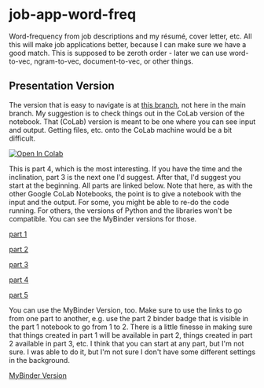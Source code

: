 # job-app-word-freq
Word-frequency from job descriptions and my résumé, cover letter, etc.
All this will make job applications better, because I can make sure
we have a good match. This is supposed to be zeroth order - later we
can use word-to-vec, ngram-to-vec, document-to-vec, or other things.

## Presentation Version

The version that is easy to navigate is at 
[this branch](https://github.com/bballdave025/job-app-word-freq/tree/polished-5part-presented), 
not here in the main branch. My suggestion is to check things out in
the CoLab version of the notebook. That (CoLab) version is meant
to be one where you can see input and output. Getting files, etc.
onto the CoLab machine would be a bit difficult.

<a href="https://colab.research.google.com/drive/1ivJGeQwJ9Jt7bJx66ji6UUz7TsI6dQNa?usp=sharing)" target="_parent"><img src="https://colab.research.google.com/assets/colab-badge.svg" alt="Open In Colab"/></a>

This is part 4, which is the most interesting. If you have the time and the inclination, 
part 3 is the next one I'd suggest. After that, I'd suggest you start at the beginning.
All parts are linked below. Note that here, as with the other Google CoLab Notebooks, 
the point is to give a notebook with the input and the output. For some, you might be 
able to re-do the code running. For others, the versions of Python and the libraries 
won't be compatible. You can see the MyBinder versions for those.

[part 1](https://colab.research.google.com/drive/1ZpNF9GFrj2aFHmHxZQe4ARK8yh8yCMB9?usp=sharing)

[part 2](https://colab.research.google.com/drive/13jVnZEocQLfVK2u9pWrae4-KkGghojSk?usp=sharing)

[part 3](https://colab.research.google.com/drive/1nZK2W8yux9u9sX4yz5n7Ok_WiIXgAzdh?usp=sharing)

[part 4](https://colab.research.google.com/drive/1ivJGeQwJ9Jt7bJx66ji6UUz7TsI6dQNa?usp=sharing)

[part 5](https://colab.research.google.com/drive/1Ko2WImQPvi0HeQ9Lue1TUhOK1Kyhz_3_?usp=sharing)


You can use the MyBinder Version, too. Make sure to use the links to go from one part to another,
e.g. use the part 2 binder badge that is visible in the part 1 notebook to go from 1 to 2.
There is a little finesse in making sure that things created in part 1 will be available in 
part 2, things created in part 2 available in part 3, etc. I think that you can start at any
part, but I'm not sure. I was able to do it, but I'm not sure I don't have some different
settings in the background.

[MyBinder Version](https://mybinder.org/v2/gh/bballdave025/job-app-word-freq/polished-5part-presented?labpath=Part_01_NLPPresentationJobHunt_DemoWordFreq.ipynb)
